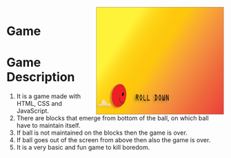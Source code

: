 <img src="CSS/Untitled-3.png" align="right" height="250" width="300" />

# Game

# Game Description
1. It is a game made with HTML, CSS and JavaScript.
2. There are blocks that emerge from bottom of the ball, on which ball have to maintain itself.
3. If ball is not maintained on the blocks then the game is over.
4. If ball goes out of the screen from above then also the game is over.
5. It is a very basic and fun game to kill boredom.
